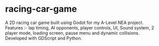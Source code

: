 # racing-car-game
A 2D racing car game built using Godot for my A-Level NEA project.
Features :- lap timing, AI opponents, player controls, UI, Sound system, 2 player mode, loading screen, pause menu and dynamic collisions.
Developed with GDScript and Python.
